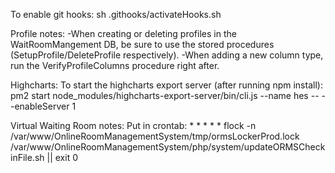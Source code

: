 
To enable git hooks:
sh .githooks/activateHooks.sh

Profile notes:
    -When creating or deleting profiles in the WaitRoomMangement DB, be sure to use the stored procedures (SetupProfile/DeleteProfile respectively).
    -When adding a new column type, run the VerifyProfileColumns procedure right after.


Highcharts:
To start the highcharts export server (after running npm install):
    pm2 start node_modules/highcharts-export-server/bin/cli.js --name hes -- --enableServer 1

Virtual Waiting Room notes:
Put in crontab: * * * * * flock -n /var/www/OnlineRoomManagementSystem/tmp/ormsLockerProd.lock /var/www/OnlineRoomManagementSystem/php/system/updateORMSCheckinFile.sh || exit 0
